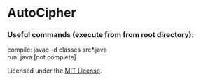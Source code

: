 # AutoCipher

### Useful commands (execute from from root directory):
compile: javac -d classes src\*.java  
run: java \[not complete]  
  
Licensed under the [MIT License](LICENSE).
